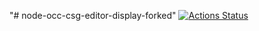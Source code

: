 "# node-occ-csg-editor-display-forked" 
[![Actions Status](https://github.com/antonymarion/node-occ-csg-editor-display/workflows/testNodeLatest/badge.svg)](https://github.com/antonymarion/node-occ-csg-editor-display/actions)
